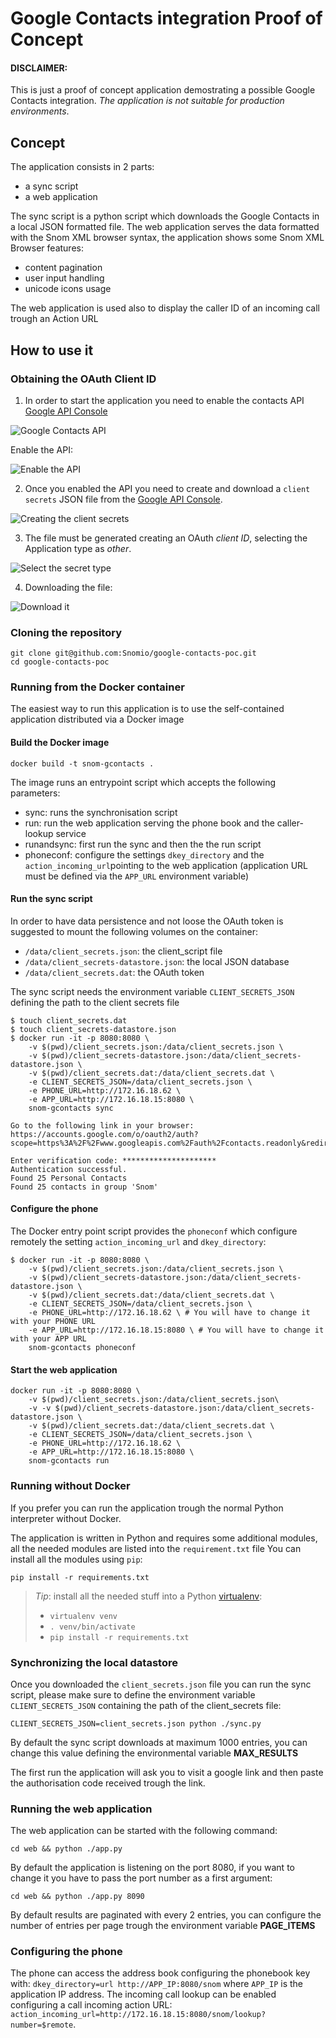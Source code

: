 # Google Contacts integration Proof of Concept

#### DISCLAIMER:
This is just a proof of concept application demostrating a possible Google Contacts integration.
*The application is not suitable for production environments*.

## Concept

The application consists in 2 parts:

* a sync script
* a web application

The sync script is a python script which downloads the Google Contacts in a local JSON formatted file.
The web application serves the data formatted with the Snom XML browser syntax, the application shows some Snom XML Browser features:

* content pagination
* user input handling
* unicode icons usage

The web application is used also to display the caller ID of an incoming call trough an Action URL

## How to use it

### Obtaining the OAuth Client ID

1) In order to start the application you need to enable the contacts API [Google API Console](https://console.developers.google.com/apis/)

  ![Google Contacts API](docs/contacts-api.png)
  
  Enable the API:
  
  ![Enable the API](docs/enable-api.png)


2) Once you enabled the API you need to create and download a `client secrets` JSON file from the [Google API Console](https://console.developers.google.com/apis/).

  ![Creating the client secrets](docs/create_client_secrets.png)

3) The file must be generated creating an OAuth *client ID*, selecting the Application type as *other*.

  ![Select the secret type](docs/select_type.png)

4) Downloading the file:

  ![Download it](docs/client_secrets_download.png)

### Cloning the repository

```
git clone git@github.com:Snomio/google-contacts-poc.git
cd google-contacts-poc
```

### Running from the Docker container

The easiest way to run this application is to use the self-contained application distributed via a Docker image

#### Build the Docker image

```
docker build -t snom-gcontacts .
```

The image runs an entrypoint script which accepts the following parameters:

* sync: runs the synchronisation script
* run: run the web application serving the phone book and the caller-lookup service
* runandsync: first run the sync and then the the run script
* phoneconf: configure the settings `dkey_directory` and the `action_incoming_url`pointing to the web application (application URL must be defined via the `APP_URL` environment variable)

#### Run the sync script

In order to have data persistence and not loose the OAuth token is suggested to mount the following volumes on the container:

- `/data/client_secrets.json`: the client_script file
- `/data/client_secrets-datastore.json`: the local JSON database
- `/data/client_secrets.dat`: the OAuth token

The sync script needs the environment variable `CLIENT_SECRETS_JSON` defining the path to the client secrets file

```
$ touch client_secrets.dat
$ touch client_secrets-datastore.json
$ docker run -it -p 8080:8080 \
	-v $(pwd)/client_secrets.json:/data/client_secrets.json \
	-v $(pwd)/client_secrets-datastore.json:/data/client_secrets-datastore.json \
	-v $(pwd)/client_secrets.dat:/data/client_secrets.dat \
	-e CLIENT_SECRETS_JSON=/data/client_secrets.json \
	-e PHONE_URL=http://172.16.18.62 \
	-e APP_URL=http://172.16.18.15:8080 \
	snom-gcontacts sync
	
Go to the following link in your browser:
https://accounts.google.com/o/oauth2/auth?scope=https%3A%2F%2Fwww.googleapis.com%2Fauth%2Fcontacts.readonly&redirect_uri=urn%3Aietf%3Awg%3Aoauth%3A2.0%3Aoob&response_type=code&client_id=xxxxxyyyyy.apps.googleusercontent.com&access_type=offline

Enter verification code: *********************
Authentication successful.
Found 25 Personal Contacts
Found 25 contacts in group 'Snom'
```

#### Configure the phone

The Docker entry point script provides the `phoneconf` which configure remotely the setting `action_incoming_url` and `dkey_directory`:

```
$ docker run -it -p 8080:8080 \
	-v $(pwd)/client_secrets.json:/data/client_secrets.json \
	-v $(pwd)/client_secrets-datastore.json:/data/client_secrets-datastore.json \
	-v $(pwd)/client_secrets.dat:/data/client_secrets.dat \
	-e CLIENT_SECRETS_JSON=/data/client_secrets.json \
	-e PHONE_URL=http://172.16.18.62 \ # You will have to change it with your PHONE URL
	-e APP_URL=http://172.16.18.15:8080 \ # You will have to change it with your APP URL
	snom-gcontacts phoneconf
```

#### Start the web application

```
docker run -it -p 8080:8080 \
	-v $(pwd)/client_secrets.json:/data/client_secrets.json\
	-v -v $(pwd)/client_secrets-datastore.json:/data/client_secrets-datastore.json \
	-v $(pwd)/client_secrets.dat:/data/client_secrets.dat \
	-e CLIENT_SECRETS_JSON=/data/client_secrets.json \
	-e PHONE_URL=http://172.16.18.62 \
	-e APP_URL=http://172.16.18.15:8080 \
	snom-gcontacts run
```

### Running without Docker

If you prefer you can run the application trough the normal Python interpreter without Docker.

The application is written in Python and requires some additional modules, all the needed modules are listed into the `requirement.txt` file
You can install all the modules using `pip`:

```
pip install -r requirements.txt
```

> *Tip*: install all the needed stuff into a Python [virtualenv](https://virtualenv.pypa.io/en/stable/):
>
> - `virtualenv venv`
> - `. venv/bin/activate`
> - `pip install -r requirements.txt`

### Synchronizing the local datastore

Once you downloaded the `client_secrets.json` file you can run the sync script, please make sure to define the environment variable `CLIENT_SECRETS_JSON`
containing the path of the client_secrets file:

```
CLIENT_SECRETS_JSON=client_secrets.json python ./sync.py
```

By default the sync script downloads at maximum 1000 entries, you can change this value defining the environmental variable **MAX_RESULTS**

The first run the application will ask you to visit a google link and then paste the authorisation code received trough the link.

### Running the web application

The web application can be started with the following command:

```
cd web && python ./app.py
```

By default the application is listening on the port 8080, if you want to change it you have to pass the port number as a first argument:

```
cd web && python ./app.py 8090
```

By default results are paginated with every 2 entries, you can configure the number of entries per page trough the environment variable **PAGE_ITEMS**

### Configuring the phone

The phone can access the address book configuring the phonebook key with: `dkey_directory=url http://APP_IP:8080/snom` where `APP_IP` is the application IP address.
The incoming call lookup can be enabled configuring a call incoming action URL: `action_incoming_url=http://172.16.18.15:8080/snom/lookup?number=$remote`.


